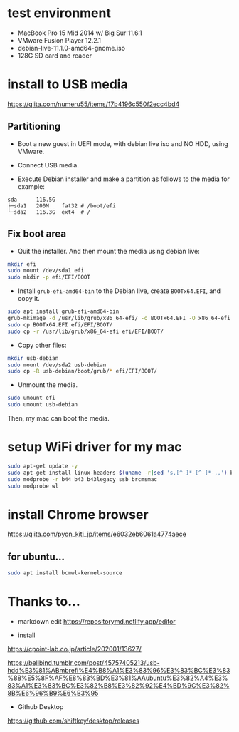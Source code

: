 # test environment

- MacBook Pro 15 Mid 2014 w/ Big Sur 11.6.1
- VMware Fusion Player 12.2.1
- debian-live-11.1.0-amd64-gnome.iso
- 128G SD card and reader

# install to USB media

https://qiita.com/numeru55/items/17b4196c550f2ecc4bd4

## Partitioning

- Boot a new guest in UEFI mode, with debian live iso and NO HDD, using VMware.
- Connect USB media.

- Execute Debian installer and make a partition as follows to the media for example:

```
sda      116.5G   
├─sda1   200M    fat32 # /boot/efi
└─sda2   116.3G  ext4  # /
```

## Fix boot area

- Quit the installer. And then mount the media using debian live:

```bash
mkdir efi
sudo mount /dev/sda1 efi
sudo mkdir -p efi/EFI/BOOT
```

- Install `grub-efi-amd64-bin` to the Debian live, create `BOOTx64.EFI`, and copy it.

```bash
sudo apt install grub-efi-amd64-bin
grub-mkimage -d /usr/lib/grub/x86_64-efi/ -o BOOTx64.EFI -O x86_64-efi -p "" part_gpt part_msdos ntfs ntfscomp hfsplus fat ext2 normal chain boot configfile linux multiboot
sudo cp BOOTx64.EFI efi/EFI/BOOT/
sudo cp -r /usr/lib/grub/x86_64-efi efi/EFI/BOOT/
```

- Copy other files:

```bash
mkdir usb-debian
sudo mount /dev/sda2 usb-debian
sudo cp -R usb-debian/boot/grub/* efi/EFI/BOOT/
```

- Unmount the media.
 
```bash
sudo umount efi
sudo umount usb-debian
```

Then, my mac can boot the media.

# setup WiFi driver for my mac

```bash
sudo apt-get update -y
sudo apt-get install linux-headers-$(uname -r|sed 's,[^-]*-[^-]*-,,') broadcom-sta-dkms -y
sudo modprobe -r b44 b43 b43legacy ssb brcmsmac
sudo modprobe wl
```

# install Chrome browser

https://qiita.com/pyon_kiti_jp/items/e6032eb6061a4774aece

## for ubuntu...

```bash
sudo apt install bcmwl-kernel-source
```

# Thanks to...

- markdown edit
https://repositorymd.netlify.app/editor

- install

https://cpoint-lab.co.jp/article/202001/13627/

https://bellbind.tumblr.com/post/45757405213/usb-hdd%E3%81%ABmbrefi%E4%B8%A1%E3%83%96%E3%83%BC%E3%83%88%E5%8F%AF%E8%83%BD%E3%81%AAubuntu%E3%82%A4%E3%83%A1%E3%83%BC%E3%82%B8%E3%82%92%E4%BD%9C%E3%82%8B%E6%96%B9%E6%B3%95

- Github Desktop

https://github.com/shiftkey/desktop/releases
